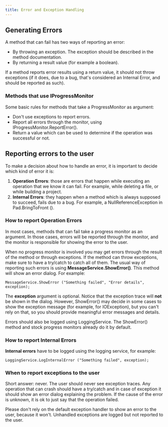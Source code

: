 ```yaml
---
title: Error and Exception Handling
---
```


## Generating Errors

A method that can fail has two ways of reporting an error:

- By throwing an exception. The exception should be described in the method
  documentation.
- By returning a result value (for example a boolean).

If a method reports error results using a return value, it should not
throw exceptions (if it does, due to a bug, that's considered an
Internal Error, and should be reported as such).

### Methods that use IProgressMonitor

Some basic rules for methods that take a ProgressMonitor as argument:

- Don't use exceptions to report errors.
- Report all errors through the monitor, using IProgressMonitor.ReportError().
- Return a value which can be used to determine if the operation was
  successful or not.

## Reporting errors to the user

To make a decision about how to handle an error, it is important
to decide which kind of error it is:

1. **Operation Errors**: those are errors that happen while executing an operation
   that we know it can fail. For example, while deleting a file, or while
   building a project.
2. **Internal Errors**: they happen when a method which is always supposed to
   succeed, fails due to a bug.
   For example, a NullReferenceException in Pad.BringToFront ().

### How to report Operation Errors

In most cases, methods that can fail take a progress monitor as an argument.
In those cases, errors will be reported through the monitor, and the monitor
is responsible for showing the error to the user.

When no progress monitor is involved you may get errors through the result
of the method or through exceptions. If the method can throw exceptions, make
sure to have a try/catch to catch all of them. The usual way of reporting such
errors is using **MessageService.ShowError()**.
This method will show an error dialog. For example:

    MessageService.ShowError ("Something failed", "Error details", exception);

The **exception** argument is optional. Notice that the exception trace
will **not** be shown in the dialog. However, ShowError() may decide in some
cases to show the exception message (for example, for IOException), but
you can't rely on that, so you should provide meaningful error
messages and details.

Errors should also be logged using LoggingService. The ShowError() method
and stock progress monitors already do it by default.

### How to report Internal Errors

**Internal errors** have to be logged using the logging service,
for example:

    LoggingService.LogInternalError ("Something failed", exception);

### When to report exceptions to the user

Short answer: never. The user should never see exception traces. Any operation
that can crash should have a try/catch and in case of exception it should
show an error dialog explaining the problem. If the cause of the error is
unknown, it is ok to just say that the operation failed.

Please don't rely on the default exception handler to show an error to the
user, because it won't. Unhandled exceptions are logged but not reported
to the user.
